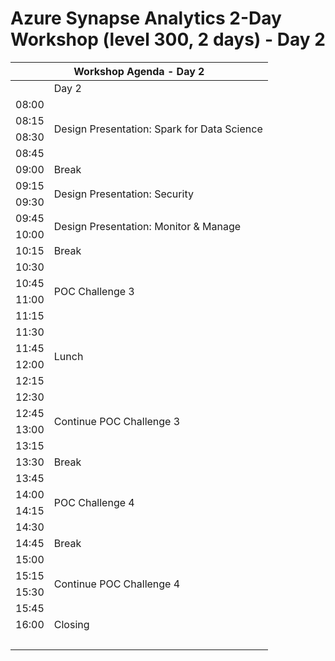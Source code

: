 # Azure Synapse Analytics 2-Day Workshop (level 300, 2 days) - Day 2

<table>
    <thead><tr>
        <th colspan=5>Workshop Agenda - Day 2</th>
    </tr></thead>
    <tbody>
        <tr>
            <td>&nbsp;</td>
            <td>Day 2</td>
        </tr>
        <tr>
            <td>08:00</td>
            <td rowspan=4>Design Presentation: Spark for Data Science</td>
        </tr>
        <tr><td>08:15</td></tr>
        <tr>
            <td>08:30</td>
        </tr>
        <tr><td>08:45</td></tr>
        <tr>
            <td>09:00</td>
            <td>Break</td>
        </tr>
        <tr>
            <td>09:15</td>
            <td rowspan=2>Design Presentation: Security</td>
        </tr>
        <tr><td>09:30</td></tr>
        <tr>
            <td>09:45</td>
            <td rowspan=2>Design Presentation: Monitor & Manage</td>
        </tr>
        <tr><td>10:00</td></tr>
        <tr>
            <td>10:15</td>
            <td>Break</td>
        </tr>
        <tr>
            <td>10:30</td>
            <td rowspan=4>POC Challenge 3</td>
        </tr>
        <tr>
            <td>10:45</td>
        </tr>
        <tr>
            <td>11:00</td>
        </tr>
        <tr>
            <td>11:15</td>
        </tr>
        <tr>
            <td>11:30</td>
            <td rowspan=4>Lunch</td>
        </tr>
        <tr>
            <td>11:45</td>
        </tr>
        <tr>
            <td>12:00</td>
        </tr>
        <tr>
            <td>12:15</td>
        </tr>
        <tr>
            <td>12:30</td>
            <td rowspan=4>Continue POC Challenge 3</td>
        </tr>
        <tr><td>12:45</td></tr>
        <tr><td>13:00</td></tr>
        <tr><td>13:15</td></tr>
        <tr>
            <td>13:30</td>
            <td>Break</td>
        </tr>
        <tr>
            <td>13:45</td>
            <td rowspan=4>POC Challenge 4</td>
        </tr>
        <tr><td>14:00</td></tr>
        <tr><td>14:15</td></tr>
        <tr><td>14:30</td></tr>
        <tr>
            <td>14:45</td>
            <td>Break</td>
        </tr>
        <tr>
            <td>15:00</td>
            <td rowspan=4>Continue POC Challenge 4</td>
        </tr>
        <tr><td>15:15</td></tr>
        <tr><td>15:30</td></tr>
        <tr><td>15:45</td></tr>
        <tr>
            <td>16:00</td>
            <td>Closing</td>
        </tr>
        <tr><td colspan=3>&nbsp;</td></tr>
    </tbody>
</table>
